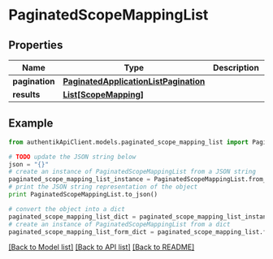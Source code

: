 # PaginatedScopeMappingList


## Properties
Name | Type | Description | Notes
------------ | ------------- | ------------- | -------------
**pagination** | [**PaginatedApplicationListPagination**](PaginatedApplicationListPagination.md) |  | 
**results** | [**List[ScopeMapping]**](ScopeMapping.md) |  | 

## Example

```python
from authentikApiClient.models.paginated_scope_mapping_list import PaginatedScopeMappingList

# TODO update the JSON string below
json = "{}"
# create an instance of PaginatedScopeMappingList from a JSON string
paginated_scope_mapping_list_instance = PaginatedScopeMappingList.from_json(json)
# print the JSON string representation of the object
print PaginatedScopeMappingList.to_json()

# convert the object into a dict
paginated_scope_mapping_list_dict = paginated_scope_mapping_list_instance.to_dict()
# create an instance of PaginatedScopeMappingList from a dict
paginated_scope_mapping_list_form_dict = paginated_scope_mapping_list.from_dict(paginated_scope_mapping_list_dict)
```
[[Back to Model list]](../README.md#documentation-for-models) [[Back to API list]](../README.md#documentation-for-api-endpoints) [[Back to README]](../README.md)


